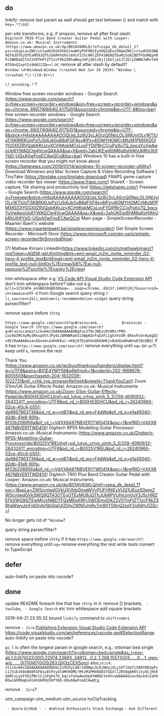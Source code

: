 
## do

linkify: remove last param as well
  should get text between () and match with `key=.*[\&$]`

per-site transforms, e.g. if amazon, remove all after final slash:
`        Digitech TRIO Plus Band Creator Guitar Pedal with Looper: Amazon.co.uk: Musical Instruments (https://www.amazon.co.uk/dp/B01AV60KLQ/ref=sspa_dk_detail_1?psc=1&spLa=ZW5jcnlwdGVkUXVhbGlmaWVyPUFHNlEyVUQ1UEozS0wmZW5jcnlwdGVkSWQ9QTA3OTEyOTExMU9JQThJUkRPVUhVJmVuY3J5cHRlZEFkSWQ9QTEwMjUzNjBDTFQxMEpXRFc5WDEmd2lkZ2V0TmFtZT1zcF9kZXRhaWwyJmFjdGlvbj1jbGlja1JlZGlyZWN0JmRvTm90TG9nQ2xpY2s9dHJ1ZQ==)`
or, remove all after slash by default?
`        Window`: `\d+Window$`
`Window (crashed Wed Jun 19 2019)`: `^Window \(crashed.*\)`
`\([0-9]+\)`

`\?_encoding.*` ?

Window
    free screen recorder windows - Google Search (https://www.google.com/search?q=free+screen+recorder+windows&oq=free+screen+recorder+windows&aqs=chrome..69i57j69i64l2.6175j0j1&sourceid=chrome&ie=UTF-8&foo=bar)
    free screen recorder windows - Google Search (https://www.google.com/search?q=free+screen+recorder+windows&oq=free+screen+recorder+windows&aqs=chrome..69i57j69i64l2.6175j0j1&sourceid=chrome&ie=UTF-8&stick=H4sIAAAAAAAAAOOQUeLSz9U3yLA0rzQ0NpLOL0jNUyjOLy1KTlUoTi5KBfKKUpPzi1JSi6Jk0oB8dFGF8sy8lPzy4lOMYHOMCrMtzM1PMXKDOIYGGXllZRVQqbKKtJzyXCjHtKqkMCsLyoFYDjPBrCCjuPgXo7Q_bqcsYuVwAwoUp6YWAQCte4VcwQAAAA&sa=X&ved=2ahUKEwi6hM6q6sHlAhUkRhUIHfYbD-UQxA0wFnoECAwQCg&foo=bar)
        Windows 10 has a built-in free screen recorder that you might not know about (https://betanews.com/2019/01/14/windows-10-screen-recorder-ultility/)
        Download Windows and Mac Screen Capture & Video Recording Software | TinyTake (https://tinytake.com/tinytake-download)
        FRAPS game capture video recorder fps viewer (https://www.fraps.com/)
        ShareX - Screen capture, file sharing and productivity tool (https://getsharex.com/)
        Freeseer - Google Search (https://www.google.com/search?q=Freeseer&stick=H4sIAAAAAAAAAOOQUeLSz9U3yLA0rzQ0NpLOL0jNUyjOLy1KTlUoTi5KBfKKUpPzi1JSi6Jk0oB8dFGF8sy8lPzy4lOMYHOMCrMtzM1PMXKDOIYGGXllZRVQqbKKtJzyXCjHtKqkMCsLyoFYDjPBrCCjuPgXo7Q_bqcsYuVwAwoUp6YWAQCte4VcwQAAAA&sa=X&ved=2ahUKEwi6hM6q6sHlAhUkRhUIHfYbD-UQxA0wFnoECAwQCg)
        Main page - SimpleScreenRecorder - Maarten Baert's website (https://www.maartenbaert.be/simplescreenrecorder/)
            Get Simple Screen Recorder - Microsoft Store (https://www.microsoft.com/en-us/p/simple-screen-recorder/9n5mvvbd0tgw)


(7) Mathew Kimani  LinkedIn(https://www.linkedin.com/in/mathewkimani/?midToken=AQEM-qbU0mVlng&trk=eml-email_m2m_invite_reminder_02-hero-4-profile_text&trkEmail=eml-email_m2m_invite_reminder_02-hero-4-profile_text-null-bh60s%7Ejzmas5i6%7Eai-null-neptune%2Fprofile%7Evanity%2Eview)

trim whitespace after e.g. [VS Code API  Visual Studio Code Extension API ](https://code.visualstudio.com/api/references/vscode-api#TextEditor)
don't trim whitespace before?
take out e.g. `&rlz=1C5CHFA_enGB838GB838&oq=...&aqs=chrome..69i57.14693j0j7&sourceid=chrome&ie=UTF-8` from Google search query string
`?li_source=LI&li_medium=li-recommendation-widget`
query string parser/filter?

remove space before `(http`

`https://www.google.com/search?q=Brainscan&...`
`        Brainscan - Google Search (https://www.google.com/search?q=Brainscan&stick=H4sIAAAAAAAAAONgFuLVT9c3NEzLMrHMzrPMU-LUz9U3MC4yMy3RkspOttJPy8zJBRNWRak5iSWpKQrFqSXFi1g5nYoSM_OKkxPzdrAyAgD2vdE1RwAAAA&sa=X&ved=2ahUKEwi-nKOj6fDjAhUnQkEAHbjvBaUQxA0wNnoECBsQBQ)`
if it has `https://www.google.com/search?`:
  remove everything until `oq=` (or `q=`?)
  keep until `&`, remove the rest




Thank You (https://www.amazon.co.uk/gp/buy/thankyou/handlers/display.html?ie=UTF8&asins=B01E4YMY56&isRefresh=1&orderId=202-1689678-8055509&purchaseId=204-1632039-1022731&ref_=chk_typ_browserRefresh&viewId=ThankYouCart)
    Zoom G1on/UK Guitar Effects Pedal: Amazon.co.uk: Musical Instruments (https://www.amazon.co.uk/Zoom-G1on-Guitar-Effects-Pedal/dp/B00HS3DHCU/ref=pd_lutyp_crtyp_simh_5_3/259-4090932-2643241?_encoding=UTF8&pd_rd_i=B00HS3DHCU&pd_rd_r=26240960-02ce-40c4-b551-da9867963736&pd_rd_w=vgB7j&pd_rd_wg=F4dWq&pf_rd_p=e1a45040-d2db-41e8-80fa-8f32b208956a&pf_rd_r=V4XX8487NBVER1TWD41X&psc=1&refRID=V4XX8487NBVER1TWD41X)
    Digitech RP55 Modelling Guitar Processor: Amazon.co.uk: Musical Instruments (https://www.amazon.co.uk/Digitech-RP55-Modelling-Guitar-Processor/dp/B0025V1REU/ref=pd_lutyp_crtyp_simh_5_5/259-4090932-2643241?_encoding=UTF8&pd_rd_i=B0025V1REU&pd_rd_r=26240960-02ce-40c4-b551-da9867963736&pd_rd_w=vgB7j&pd_rd_wg=F4dWq&pf_rd_p=e1a45040-d2db-41e8-80fa-8f32b208956a&pf_rd_r=V4XX8487NBVER1TWD41X&psc=1&refRID=V4XX8487NBVER1TWD41X)
        Digitech TRIO Plus Band Creator Guitar Pedal with Looper: Amazon.co.uk: Musical Instruments (https://www.amazon.co.uk/dp/B01AV60KLQ/ref=sspa_dk_detail_1?psc=1&spLa=ZW5jcnlwdGVkUXVhbGlmaWVyPUFHNlEyVUQ1UEozS0wmZW5jcnlwdGVkSWQ9QTA3OTEyOTExMU9JQThJUkRPVUhVJmVuY3J5cHRlZEFkSWQ9QTEwMjUzNjBDTFQxMEpXRFc5WDEmd2lkZ2V0TmFtZT1zcF9kZXRhaWwyJmFjdGlvbj1jbGlja1JlZGlyZWN0JmRvTm90TG9nQ2xpY2s9dHJ1ZQ==)

No longer gets rid of `^Window`?

query string parser/filter?

remove space before `(http`
if it has `https://www.google.com/search?`:
  remove everything until `oq=`
  remove everything the rest
write tests
convert to TypeScript

## defer

auto-linkify on paste into vscode?


## done

update README
foreach line that has `(http` in it:
  remove [] brackets, ` - YouTube`, ` - Google Search` etc
  trim whitespace
  add square brackets

2019-04-21 23:35:32
bound `linkify` command to `shift+cmd+i`

remove ` - Jira `
[Publishing Extension  Visual Studio Code Extension API ](https://code.visualstudio.com/api/working-with-extensions/publishing-extension#packaging-extensions)
https://code.visualstudio.com/api/references/vscode-api#SelectionRange
auto-linkify on paste into vscode?

`gs_l` is often the longest param in google search, e.g.:
ottoman bed single (https://www.google.com/search?q=ottoman+bed+single&gs_l=psy-ab.1.0.0l7j0i22i30l3.22974.23693..24912...0.2..1.288.1557.0j2j5......0....1..gws-wiz.......0i71j0i67j0i20i263.QH3zCEXSoro)
also,`stick`: `stick=H4sIAAAAAAAAAOOQUeLSz9U3yLA0rzQ0NpLOL0jNUyjOLy1KTlUoTi5KBfKKUpPzi1JSi6Jk0oB8dFGF8sy8lPzy4lOMYHOMCrMtzM1PMXKDOIYGGXllZRVQqbKKtJzyXCjHtKqkMCsLyoFYDjPBrCCjuPgXo7Q_bqcsYuVwAwoUp6YWAQCte4VcwQAAAA&sa=X&ved=2ahUKEwi6hM6q6sHlAhUkRhUIHfYbD-UQxA0wFnoECAwQCg`

remove ` - Jira `?

utm_campaign
utm_medium
utm_source
hsCtaTracking

` - Quora`
`GitHub - `
` - Android Enthusiasts Stack Exchange `
` - Ask Different `
